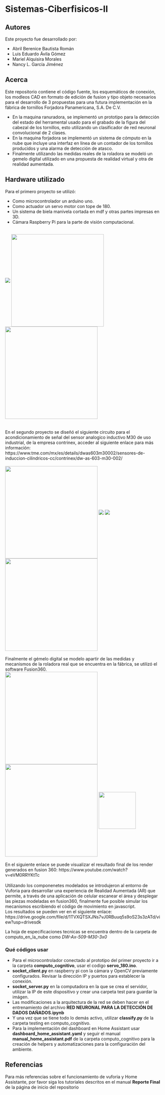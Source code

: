 # Sistemas-Ciberfisicos-II
## Autores
Este proyecto fue desarrollado por:
- Abril Berenice Bautista Román
- Luis Eduardo Ávila Gómez
- Mariel Alquisira Morales
- Nancy L. García Jiménez

## Acerca
Este repositorio contiene el código fuente, los esquemáticos de conexión, los modleos CAD en formato de edición de fusion y tipo objeto necesarios para el desarrollo de 3 propuestas para una futura implementación en la fábrica de tornillos Forjadora Panamericana, S.A. De C.V.
- En la maquina ranuradora, se implementó un prototipo para la detección del estado del herramental usado para el grabado de la figura del cabezal de los tornillos, esto utilizando un clasificador de red neuronal convolucional de 2 clases.
- En la maquina forjadora se implementó un sistema de cómputo en la nube que incluye una interfaz en línea de un contador de los tornillos producidos y una alarma de detección de atasco.
- Finalmente utilizando las medidas reales de la roladora se modeló un gemelo digital utilizado en una propuesta de realidad virtual y otra de realidad aumentada.

## Hardware utilizado
Para el primero proyecto se utilizó:
- Como microcontrolador un arduino uno.
- Como actuador un servo motor con tope de 180.
- Un sistema de biela manivela cortada en mdf y otras partes impresas en 3D. 
- Cámara Raspberry Pi para la parte de visión computacional.
<br>
<a href="url"><img src="computo_cognitivo/prototipo.png" align="center"></a>
<a href="url"><img src="computo_cognitivo/prototipo_digital.png" align="center" height="300" width="300" ></a>
<a href="url"><img src="computo_cognitivo/prototipo_digital_2.png" align="center" height="300" width="300" ></a>
<br>
<br>
<br>
En el segundo proyecto se diseñó el siguiente circuito para el acondicionamiento de señal del sensor analogico inductivo M30 de uso industrial, de la empresa contrinex, acceder al siguiente enlace para más información:
https://www.tme.com/mx/es/details/dwas603m30002/sensores-de-induccion-cilindricos-cc/contrinex/dw-as-603-m30-002/ <br>
<br>
<a href="url"><img src="computo_en_la_nube/sensor_inductivo.png" align="center" height="300" width="300" ></a>
<a href="url"><img src="computo_en_la_nube/esquematico.png" align="center"></a>
<a href="url"><img src="computo_en_la_nube/circuito.png" align="center"></a>
<a href="url"><img src="computo_en_la_nube/fenolica_final.jpeg" align="center" height="300" width="300" ></a>
<br>
<br>
Finalmente el gémelo digital se modelo apartir de las medidas y mecanismos de la roladora real que se encuentra en la fábrica, se utilizó el software Fusion360.
<br>
<a href="url"><img src="manufactura_inteligente/roladora_real.png.jpg" align="center" height="300" width="300" ></a>
<a href="url"><img src="manufactura_inteligente/roladora_digital.png" align="center"  height="300" width="300" ></a>
<a href="url"><img src="manufactura_inteligente/fusion360.png" align="center" height="120" width="120" ></a>
<br>
<br>
En el siguiente enlace se puede visualizar el resultado final de los render generados en fusion 360:
https://www.youtube.com/watch?v=eVM0RRYKtTc
<br>
<br>
Utilizando los componenetes modelados se introdujeron al entorno de Vuforia para desarrollar una experiencia de Realidad Aumentada (AR) que permite, a través de una aplicación de celular escanear el área y desplegar las piezas modeladas en fusion360, finalmente fue posible simular los mecanismos escribiendo el código de movimiento en javascript.
<br>
Los resultados se pueden ver en el siguiente enlace: 
https://drive.google.com/file/d/1TVXQTSXJNs7vJ0RBuuq5s9oS23s3zATd/view?usp=drivesdk

La hoja de especificaciones tecnicas se encuentra dentro de la carpeta de computo_en_la_nube como *DW-Ax-509-M30-3x0*

### Qué códigos usar
- Para el microcontrolador conectado al prototipo del primer proyecto ir a la carpeta **computo_cognitivo**, usar el codigo **servo_180.ino**.
- **socket_client.py** en raspberry pi con la cámara y OpenCV previamente configurados. Revisar la dirección IP y puertos para establecer la conexión.
- **socket_server.py** en la computadora en la que se crea el servidor, utilizar la IP de este dispositivo y crear una carpeta test para guardar la imágen. 
- Las modificaciones a la arquitectura de la red se deben hacer en el entrenamiento del archivo **RED NEURONAL PARA LA DETECCIÓN DE DADOS DAÑADOS.ipynb**
- Y una vez que se tiene todo lo demás activo, utilizar **classify.py** de la carpeta testing en computo_cognitivo.
- Para la implementación del dashboard en Home Assistant usar **dashboard_home_assistant.yaml** y seguir el manual **manual_home_assistant.pdf** de la carpeta computo_cognitivo para la creación de helpers y automatizaciones para la configuración del ambiente.

## Referencias
Para más referencias sobre el funcionamiento de vuforia y Home Assistante, por favor siga los tutoriales descritos en el manual **Reporte Final** de la página de inicio del repositorio
